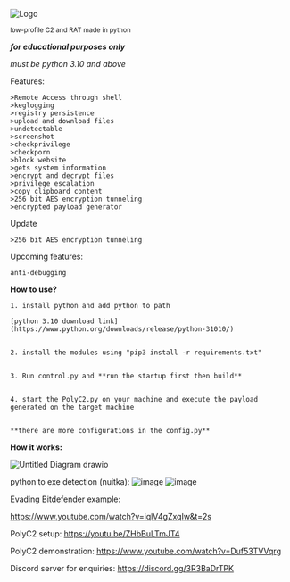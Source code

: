 ![Logo](https://user-images.githubusercontent.com/93959737/227761863-3b2efb48-5933-4eb1-9442-1b3855594855.png)

<small>low-profile C2 and RAT made in python</small>

***for educational purposes only***

*must be python 3.10 and above*

Features:

```
>Remote Access through shell
>keglogging
>registry persistence
>upload and download files
>undetectable
>screenshot
>checkprivilege
>checkporn
>block website
>gets system information
>encrypt and decrypt files 
>privilege escalation
>copy clipboard content
>256 bit AES encryption tunneling
>encrypted payload generator
``` 

Update
```
>256 bit AES encryption tunneling
```

Upcoming features:
```
anti-debugging
```

**How to use?**



```
1. install python and add python to path

[python 3.10 download link](https://www.python.org/downloads/release/python-31010/)


2. install the modules using "pip3 install -r requirements.txt"


3. Run control.py and **run the startup first then build**


4. start the PolyC2.py on your machine and execute the payload generated on the target machine


**there are more configurations in the config.py**

```


**How it works:**

![Untitled Diagram drawio](https://user-images.githubusercontent.com/93959737/227842545-05f3a8ed-c946-49d5-bea3-60ccd8cffc8b.png)


python to exe detection (nuitka):
![image](https://user-images.githubusercontent.com/93959737/222945408-82b23489-eda3-4b32-b3cd-4f3498683d22.png)
![image](https://user-images.githubusercontent.com/93959737/227819565-e770a928-0f1e-4cd7-823d-67f08948a68b.png)


Evading Bitdefender example:

https://www.youtube.com/watch?v=iqlV4gZxqIw&t=2s

PolyC2 setup:
https://youtu.be/ZHbBuLTmJT4


PolyC2 demonstration:
https://www.youtube.com/watch?v=Duf53TVVqrg


Discord server for enquiries:
https://discord.gg/3R3BaDrTPK
